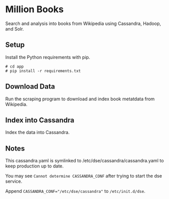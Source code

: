 Million Books
============

Search and analysis into books from Wikipedia using Cassandra,
Hadoop, and Solr.


Setup
------
Install the Python requirements with pip.

    # cd app
    # pip install -r requirements.txt


Download Data
-------------
Run the scraping program to download and index book metatdata from Wikipedia.

Index into Cassandra
--------------------
Index the data into Cassandra.

Notes
-----
This cassandra.yaml is symlinked to /etc/dse/cassandra/cassandra.yaml to
keep production up to date.

You may see `Cannot determine CASSANDRA_CONF` after trying to start the
dse service.

Append `CASSANDRA_CONF="/etc/dse/cassandra"` to `/etc/init.d/dse`.
